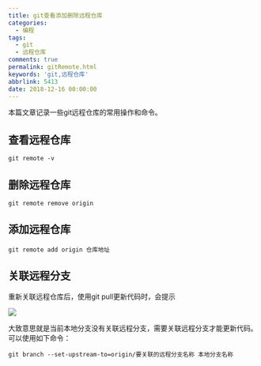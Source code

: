 ```yaml
---
title: git查看添加删除远程仓库
categories:
  - 编程
tags:
  - git
  - 远程仓库
comments: true
permalink: gitRemote.html
keywords: 'git,远程仓库'
abbrlink: 5413
date: 2018-12-16 00:00:00
---
```


本篇文章记录一些git远程仓库的常用操作和命令。
<!-- more -->

## 查看远程仓库

```
git remote -v

```

## 删除远程仓库

```
git remote remove origin

```

## 添加远程仓库

```
git remote add origin 仓库地址

```

## 关联远程分支

重新关联远程仓库后，使用git pull更新代码时，会提示

![](http://wx4.sinaimg.cn/mw690/006pJ4b7gy1fylmjd2i9vj30mv07o0sw.jpg)

大致意思就是当前本地分支没有关联远程分支，需要关联远程分支才能更新代码。可以使用如下命令：

```
git branch --set-upstream-to=origin/要关联的远程分支名称 本地分支名称

```